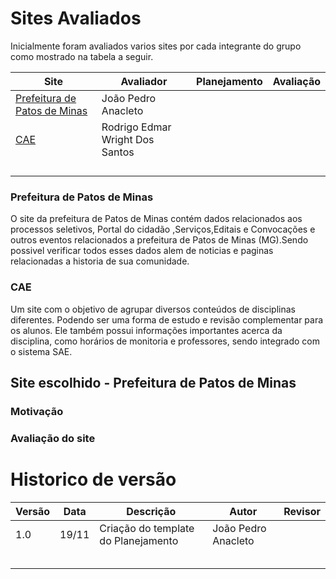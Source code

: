 # Sites Avaliados

Inicialmente foram avaliados varios sites por cada integrante do grupo como mostrado na tabela a seguir.

| Site                                                                | Avaliador                       | Planejamento | Avaliação |
| ------------------------------------------------------------------- | -------------------             | ------------ | --------- |
| [Prefeitura de Patos de Minas](http://patosdeminas.mg.gov.br/home/) | João Pedro Anacleto             |              |           |
| [CAE](https://sae.unb.br/cae/conteudo/unbfga)                       | Rodrigo Edmar Wright Dos Santos |              |           |
|                                                                     |                                 |              |           |
|                                                                     |                                 |              |           |
|                                                                     |                                 |              |           |
|                                                                     |                                 |              |           |

### Prefeitura de Patos de Minas

O site da prefeitura de Patos de Minas contém dados relacionados aos processos seletivos, Portal do cidadão ,Serviços,Editais e Convocações e outros eventos relacionados a prefeitura de Patos de Minas (MG).Sendo possivel verificar todos esses dados alem de noticias e paginas relacionadas a historia de sua comunidade.

### CAE

Um site com o objetivo de agrupar diversos conteúdos de disciplinas diferentes. Podendo ser uma forma de estudo e revisão complementar para os alunos. Ele também possui informações importantes acerca da disciplina, como horários de monitoria e professores, sendo integrado com o sistema SAE.

## Site escolhido - Prefeitura de Patos de Minas

### Motivação

### Avaliação do site

# Historico de versão

| Versão | Data  | Descrição                           | Autor               | Revisor |
| ------ | ----- | ----------------------------------- | ------------------- | ------- |
| 1.0    | 19/11 | Criação do template do Planejamento | João Pedro Anacleto |         |
|        |       |                                     |                     |         |
|        |       |                                     |                     |         |
|        |       |                                     |                     |         |
|        |       |                                     |                     |         |
|        |       |                                     |                     |         |
